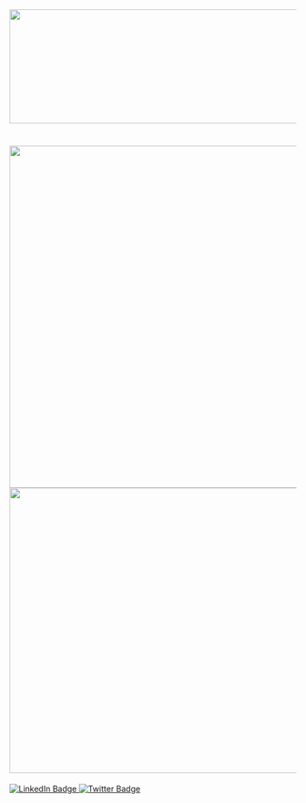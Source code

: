 <div id="header" align="center" bgcolor="black">
  <img src="https://media4.giphy.com/media/NHvv0Bo3oGq1eTBDd1/giphy.gif?cid=ecf05e4706nbbq8qdwr57yjzcx5lvuwn94epjcss3gy4wbq0&rid=giphy.gif&ct=g" width="1200" height ="200"/>


<h1 align="center">
  <img src ="https://media1.giphy.com/media/xTcnSWYZvafyhEACBO/giphy.gif?cid=ecf05e47jrfld2ekc7kexb2sonvcaajqknh7umeda2rdjrd1&rid=giphy.gif&ct=g" width="700" height="600"/>
   <img src="https://thumbs.gfycat.com/DistantSoggyAlbacoretuna-size_restricted.gif" width ="700"height="500"/>
</h1>
<div align="left">
 


  
</div>
  
  </div>
<div id="badges">
  <a href="https://www.linkedin.com/in/priya-bharti-292051209">
    <img src="https://img.shields.io/badge/LinkedIn-blue?style=for-the-badge&logo=linkedin&logoColor=white" alt="LinkedIn Badge"/>
  </a>
  <a href="https://twitter.com/priyabharti1111?t=bD4RyW9zx79FYVMa1lB5LA&s=09">
    <img src="https://img.shields.io/badge/Twitter-blue?style=for-the-badge&logo=twitter&logoColor=white" alt="Twitter Badge"/>
  </a>
  <img src="https://komarev.com/ghpvc/?username=your-priyabharti11&style=flat-square&color=blue" alt=" />
 
</div>

